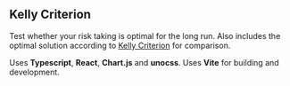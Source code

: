 ## Kelly Criterion

Test whether your risk taking is optimal for the long run. Also includes the optimal solution according to [Kelly Criterion](https://en.wikipedia.org/wiki/Kelly_criterion) for comparison.

Uses **Typescript**, **React**, **Chart.js** and **unocss**. Uses **Vite** for building and development.